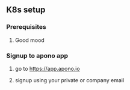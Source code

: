 ## K8s setup

### Prerequisites
1. Good mood

### Signup to apono app

1. go to <https://app.apono.io>

2. signup using your private or company email
